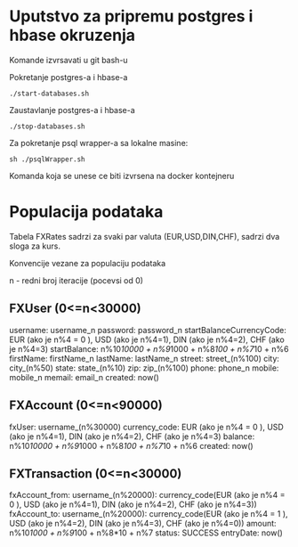 # Uputstvo za pripremu postgres i hbase okruzenja

Komande izvrsavati u git bash-u

Pokretanje postgres-a i hbase-a

	./start-databases.sh

Zaustavlanje postgres-a i hbase-a

	./stop-databases.sh

Za pokretanje psql wrapper-a sa lokalne masine:

	sh ./psqlWrapper.sh

Komanda koja se unese ce biti izvrsena na docker kontejneru


# Populacija podataka

Tabela FXRates sadrzi za svaki par valuta (EUR,USD,DIN,CHF), sadrzi dva sloga za kurs.

Konvencije vezane za populaciju podataka

n - redni broj iteracije (pocevsi od 0)

##	FXUser (0<=n<30000)

username: username_n
password: password_n
startBalanceCurrencyCode: EUR (ako je n%4 = 0 ), USD (ako je n%4=1), DIN (ako je n%4=2), CHF (ako je n%4=3)
startBalance: n%10*10000  + n%9*1000 + n%8*100 + n%7*10 + n%6
firstName: firstName_n
lastName: lastName_n
street: street_(n%100)
city: city_(n%50)
state: state_(n%10)
zip: zip_(n%100)
phone: phone_n
mobile: mobile_n
memail: email_n
created: now()

## FXAccount (0<=n<90000)

fxUser: username_(n%30000)
currency_code: EUR (ako je n%4 = 0 ), USD (ako je n%4=1), DIN (ako je n%4=2), CHF (ako je n%4=3)
balance: n%10*10000  + n%9*1000 + n%8*100 + n%7*10 + n%6
created: now() 

## FXTransaction (0<=n<30000)

fxAccount_from: username_(n%20000): currency_code(EUR (ako je n%4 = 0 ), USD (ako je n%4=1), DIN (ako je n%4=2), CHF (ako je n%4=3))
fxAccount_to: username_(n%20000): currency_code(EUR (ako je n%4 = 1 ), USD (ako je n%4=2), DIN (ako je n%4=3), CHF (ako je n%4=0))
amount:  n%10*1000  + n%9*100 + n%8*10 + n%7 
status: SUCCESS
entryDate: now()